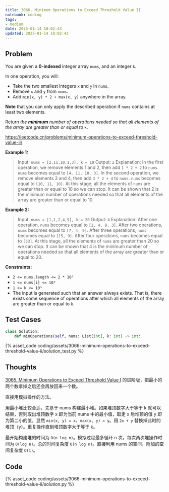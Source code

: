 ```yaml
---
title: 3066. Minimum Operations to Exceed Threshold Value II
notebook: coding
tags:
- medium
date: 2025-01-14 10:02:43
updated: 2025-01-14 10:02:43
---
```

## Problem

You are given a **0-indexed** integer array `nums`, and an integer `k`.

In one operation, you will:

- Take the two smallest integers `x` and `y` in `nums`.
- Remove `x` and `y` from `nums`.
- Add `min(x, y) * 2 + max(x, y)` anywhere in the array.

**Note** that you can only apply the described operation if `nums` contains at least two elements.

Return _the **minimum** number of operations needed so that all elements of the array are greater than or equal to_ `k`.

<https://leetcode.cn/problems/minimum-operations-to-exceed-threshold-value-ii/>

**Example 1:**

> Input: `nums = [2,11,10,1,3], k = 10`
> Output: `2`
> Explanation: In the first operation, we remove elements 1 and 2, then add `1 * 2 + 2` to `nums`. `nums` becomes equal to `[4, 11, 10, 3]`.
> In the second operation, we remove elements 3 and 4, then add `3 * 2 + 4` to `nums`. `nums` becomes equal to `[10, 11, 10]`.
> At this stage, all the elements of `nums` are greater than or equal to 10 so we can stop.
> It can be shown that 2 is the minimum number of operations needed so that all elements of the array are greater than or equal to 10.

**Example 2:**

> Input: `nums = [1,1,2,4,9], k = 20`
> Output: `4`
> Explanation: After one operation, `nums` becomes equal to `[2, 4, 9, 3]`.
> After two operations, `nums` becomes equal to `[7, 4, 9]`.
> After three operations, `nums` becomes equal to `[15, 9]`.
> After four operations, `nums` becomes equal to `[33]`.
> At this stage, all the elements of `nums` are greater than 20 so we can stop.
> It can be shown that 4 is the minimum number of operations needed so that all elements of the array are greater than or equal to 20.

**Constraints:**

- `2 <= nums.length <= 2 * 10⁵`
- `1 <= nums[i] <= 10⁹`
- `1 <= k <= 10⁹`
- The input is generated such that an answer always exists. That is, there exists some sequence of operations after which all elements of the array are greater than or equal to `k`.

## Test Cases

``` python
class Solution:
    def minOperations(self, nums: List[int], k: int) -> int:
```

{% asset_code coding/assets/3066-minimum-operations-to-exceed-threshold-value-ii/solution_test.py %}

## Thoughts

[3065. Minimum Operations to Exceed Threshold Value I](3065-minimum-operations-to-exceed-threshold-value-i) 的进阶版，把最小的两个数拿掉之后还会再放回来一个数。

直接用模拟操作的方法。

用最小堆比较合适，先基于 nums 构建最小堆。如果堆顶数字大于等于 k 就可以结束，否则取出堆顶数字 x 即为当前 nums 中的最小值，取走 x 后堆顶的值 y 即为第二小的值，显然 `min(x, y) = x`、`max(x, y) = y`。用 `2x + y` 替换掉此时的堆顶（y）。重复操作直到堆顶数字大于等于 k。

最开始构建堆的时间为 `O(n log n)`。模拟过程最多循环 n 次，每次两次堆操作时间为 `O(log n)`。总的时间复杂度 `O(n log n)`。直接利用 nums 的空间，附加的空间复杂度 `O(1)`。

## Code

{% asset_code coding/assets/3066-minimum-operations-to-exceed-threshold-value-ii/solution.py %}
